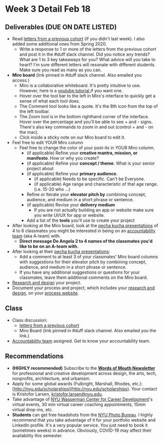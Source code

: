 # Week 3 Detail Feb 18

## Deliverables \(DUE ON DATE LISTED\)

* Read [letters from a previous cohort](https://drive.google.com/open?id=1Fr1cw72xTrvwSBTM6Bh9OU2XepJ1YNOk) \(if you didn't last week\). I also added some additional ones from Spring 2020.
  * Write a response to 1 or more of the letters from the previous cohort and post it in the \#duff slack channel. Did you notice any trends? What are 1 to 3 key takeaways for you? What advice will you take to heart? I'm sure different letters will resonate with different students. Make sure you read as many as you can.
* **Miro board** \(link pinned in \#duff slack channel. Also emailed you access.\) 
  * Miro is a collaborative whiteboard. It's pretty intuitive to use. However, here is a [youtube tutorial ](https://youtu.be/pULLAEmhSho?t=263)if you want one. 
  * Hover over the tool bar to the left in Miro's interface to quickly get a sense of what each tool does. 
  * The Comment tool looks like a quote. It's the 8th icon from the top of the left toolbar.
  * The Zoom tool is in the bottom righthand corner of the interface. Hover over the percentage and you'll be able to see + and - signs. There's also key commands to zoom in and out \(control + and - on the mac\). 
  * Click inside a sticky note on our Miro board to edit it. 
* Feel free to edit YOUR Miro column
  * Feel free to change the color of your post-its in YOUR Miro column.
    * \(if applicable\) Refine your **creative mantra, mission, or manifesto**. How or why you create?
    * \(if applicable\) Refine your **concept / theme**. What is your senior project about
    * \(if applicable\) Refine your **primary audience**. 
      * \(if applicable\) Needs to be specific. Can't be Everyone. 
      * \(if applicable\) Age range and characteristic of that age range. \(i.e. 15-20 who ...\) 
    * Refine or Iterate your **elevator pitch by** combining concept, audience, and medium in a short phrase or sentence.
    * \(if applicable\) Revise your **delivery medium**
      * If you are not actually building an app or website make sure you write UI/UX for app or website.
    * Add a list of the **tools** you'll use to create your project
* After looking at the Miro board, look at the [pecha kucha presentations](https://docs.google.com/document/d/1heIWOJUxQf3SznwbfG87WPuZw6iBFCSSI6UuPsSw2kA/edit) of 4 to 6 classmates you might be interested in being on an [accountability team](../assignments/accountability_partner.md) \(aka A-team\) with. 
  * **Direct message De Angela 2 to 4 names of the classmates you'd like to be on an A-team with.** 
* After looking at their [pecha kucha presentations](../pre-work/pecha_kucha.md):
  * Add a comment to at least 3 of your classmates' Miro board columns with suggestions for their elevator pitch by combining concept, audience, and medium in a short phrase or sentence.
  * If you have any additional suggestions or questions for your classmates, leave them additional comments on the Miro board.
* [Research and design](../project_plan/) your project.
* Document your process and project, which includes your [research and design](../project_plan/), on your [process website](../pre-work/website.md).

## Class

* Class discussion: 
  * [letters from a previous cohort](https://drive.google.com/open?id=1Fr1cw72xTrvwSBTM6Bh9OU2XepJ1YNOk)
  * Miro Board \(link pinned in \#duff slack channel. Also emailed you the link.\)
* [Accountability team](../assignments/accountability_partner.md) assigned. Get to know your accountability team.

## Recommendations

* **\(HIGHLY recommended\)** Subscribe to the [**Words of Mouth Newsletter**](http://www.wordsofmouth.org/) for professional and creative development across design, the arts, tech, nonprofits, architecture, and urbanism.
* Apply for some global awards \(Fulbright, Marshall, Rhodes, etc.\): [http://nyu.edu/scholarships](http://nyu.edu/scholarships). Your contact is Kristofor Larsen, kristofor.larsen@nyu.edu.
* Take advantage of [NYU Wasserman Center for Career Development](https://www.nyu.edu/students/student-information-and-resources/career-development-and-jobs.html?__s=pvit1odzgzycp3tif89s)'s virtual events, 30 min virtual career coaching appointments, 15min virtual drop-ins, etc.
* **Students** can get free headshots from the [NYU Photo Bureau](https://www.nyu.edu/employees/resources-and-services/media-and-communications/photo-services/in-studio-headshots.html). I highly recommend that you take advantage of it for your portfolio website and LinkedIn profile. It's a very popular service. You just need to book it \(sometimes weeks\) in advance. Obviously, COVID-19 may affect their availability this semester.

